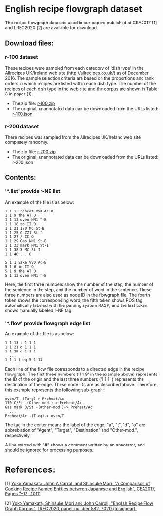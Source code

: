 # English recipe flowgraph dataset
The recipe flowgraph datasets used in our papers published at CEA2017 [1] and LREC2020 [2] are available for download. 

## Download files:
### r-100 dataset
These recipes were sampled from each category of ‘dish type’ in the Allrecipes UK/Ireland web site (http://allrecipes.co.uk/) as of December 2016. The sample selection criteria are based on the proportions and rank orders in which recipes are listed within each dish type. The number of the recipes of each dish type in the web site and the corpus are shown in Table 3 in paper [1].
- The zip file: [r-100.zip](r-100.zip)
- The original, unannotated data can be downloaded from the URLs listed: [r-100.json](r-100.json)
### r-200 dataset
There recipes was sampled from the Allrecipes UK/Ireland web site completely randomly.
- The zip file: [r-200.zip](r-200.zip)
- The original, unannotated data can be downloaded from the URLs listed: [r-200.json](r-200.json)
## Contents:
### '*.list' provide r-NE list:
An example of the file is as below:

```
1 1 1 Preheat VV0 Ac-B
1 1 9 the AT O
1 1 13 oven NN1 T-B
1 1 18 to II O
1 1 21 170 MC St-B
1 1 25 C ZZ1 St-I
1 1 27 / CC O
1 1 29 Gas NN1 St-B
1 1 33 mark NN1 St-I
1 1 38 3 MC St-I
1 1 40 . . O
  ... 
5 1 1 Bake VV0 Ac-B
5 1 6 in II O
5 1 9 the AT O
5 1 13 oven NN1 T-B
```
Here, the first three numbers show the number of the step, the number of the sentence in the step, and the number of word in the sentence. These three numbers are also used as node ID in the flowgraph file. The fourth token shows the corresponding word, the fifth token shows POS tag automatically labeled with the parsing system RASP, and the last token shows manually labeled r-NE tag.

### '*.flow' provide flowgraph edge list
An example of the file is as below:
```
1 1 13 t 1 1 1
1 1 21 o 1 1 1
1 1 29 o 1 1 1
  ...
1 1 1 t-eq 5 1 13
```
Each line of the flow file corresponds to a directed edge in the recipe flowgraph. The first three numbers ('1 1 9' in the example above) represents the ID of the origin and the last three numbers ('1 1 1' ) represents the destination of the edge. These node IDs are as described above. Therefore, this example represents the following sub-graph;
```
oven/T -(Targ)-> Preheat/Ac
170 C/St -(Other-mod.)-> Preheat/Ac
Gas mark 3/St -(Other-mod.)-> Preheat/Ac
  ...
Preheat/Ac -(T-eq)-> oven/T
```
The tag in the center means the label of the edge. "a", "t", "d", "o" are abbrebiation of "Agent", "Target", "Destination" and "Other-mod.", respectively.

A line started with "#" shows a comment written by an annotator, and should be ignored for processing purposes.

# References:
[1] [Yoko Yamakata, John A Carrol, and Shinsuke  Mori, "A Comparison of Cooking Recipe Named Entities between Japanese and English", CEA2017, Pages 7–12, 2017. ](https://dl.acm.org/doi/10.1145/3106668.3106672)

[2] [Yoko Yamakata, Shinsuke Mori and John Carroll, "English Recipe Flow Graph Corpus", LREC2020, paper number 582, 2020 (to appear).](https://lrec2020.lrec-conf.org/en/conference-programme/accepted-papers/)
